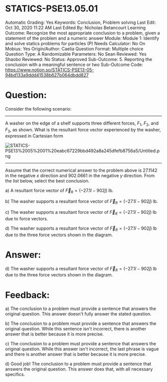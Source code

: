 # STATICS-PSE13.05.01

Automatic Grading: Yes
Keywords: Conclusion, Problem solving
Last Edit: Oct 30, 2020 11:22 AM
Last Edited By: Nicholas Betancourt
Learning Outcome: Recognize the most appropriate conclusion to a problem, given a statement of the problem and a numeric answer
Module: Module 1: Identify and solve statics problems for particles (P)
Needs Calculator: No
On Mobius: Yes
Origin/Author: Caelia
Question Format: Multiple choice
Question Type: A
Randomizable Parameters: No
Sean Reviewed: Yes
Shaobo Reviewed: No
Status: Approved
Sub-Outcome: 5. Reporting the conclusion with a meaningful sentence or two
Sub-Outcome Code: https://www.notion.so/STATICS-PSE13-05-94bd133a9ddd41538b627b064dbdd827

# Question:

Consider the following scenario:

---

A washer on the edge of a shelf supports three different forces, $F_1$, $F_2$, and $F_3$, as shown.  What is the resultant force vector experienced by the washer, expressed in Cartesian form

![STATICS-PSE13%2005%2001%20eabc67229bbd492a8a245dfefb8756a5/Untitled.png](STATICS-PSE13%2005%2001%20eabc67229bbd492a8a245dfefb8756a5/Untitled.png)

---

Assume that the correct numerical answer to the problem above is $27.1142$ in the negative $x$ direction and $902.0661$ in the negative $y$ direction.  From the list below, select the best conclusion. 

a) A resultant force vector of $\overrightarrow{F}_R=(-27.1\hat{i}-902\hat{j})\;\mathrm{lb}$. 

b) The washer supports a resultant force vector of $\overrightarrow{F}_R=(-27.1\hat{i}-902\hat{j})\;\mathrm{lb}$. 

c) The washer supports a resultant force vector of $\overrightarrow{F}_R=(-27.1\hat{i}-902\hat{j})\;\mathrm{lb}$ due to force vectors. 

d) The washer supports a resultant force vector of $\overrightarrow{F}_R=(-27.1\hat{i}-902\hat{j})\;\mathrm{lb}$ due to the three force vectors shown in the diagram. 

# Answer:

d) The washer supports a resultant force vector of $\overrightarrow{F}_R=(-27.1\hat{i}-902\hat{j})\;\mathrm{lb}$ due to the three force vectors shown in the diagram. 

# Feedback:

a) The conclusion to a problem must provide a sentence that answers the original question.  This answer doesn't fully answer the stated question.

b) The conclusion to a problem must provide a sentence that answers the original question.  While this sentence isn't incorrect, there is another answer that is better because it is more precise.

c) The conclusion to a problem must provide a sentence that answers the original question.  While this answer isn't incorrect, the last phrase is vague and there is another answer that is better because it is more precise.

d) Good job! The conclusion to a problem must provide a sentence that answers the original question.  This answer does that, with all necessary specifics.
